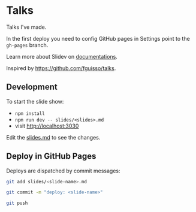 # Talks

Talks I've made.

In the first deploy you need to config GitHub pages in Settings point to the `gh-pages` branch.

Learn more about Slidev on [documentations](https://sli.dev/).

Inspired by <https://github.com/fguisso/talks>.

## Development

To start the slide show:

- `npm install`
- `npm run dev -- slides/<slides>.md`
- visit <http://localhost:3030>

Edit the [slides.md](./slides.md) to see the changes.

## Deploy in GitHub Pages

Deploys are dispatched by commit messages:

```bash
git add slides/<slide-name>.md

git commit -m "deploy: <slide-name>"

git push
```
